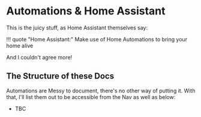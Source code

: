 # Automations & Home Assistant
This is the juicy stuff, as Home Assistant themselves say:

!!! quote "Home Assistant:"
    Make use of Home Automations to bring your home alive

And I couldn't agree more!

## The Structure of these Docs
Automations are Messy to document, there's no other way of putting it. With that, I'll list them out to be accessible from the Nav as well as below:

- TBC